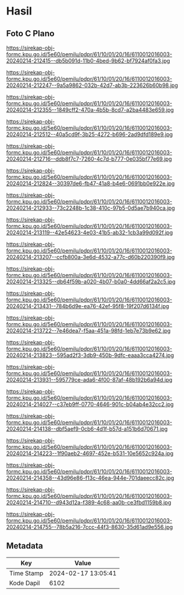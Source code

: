 # Hasil

## Foto C Plano

https://sirekap-obj-formc.kpu.go.id/5e60/pemilu/pdpr/61/10/01/20/16/6110012016003-20240214-212415--db5b091d-11b0-4bed-9b62-bf7924af0fa3.jpg

https://sirekap-obj-formc.kpu.go.id/5e60/pemilu/pdpr/61/10/01/20/16/6110012016003-20240214-212247--9a5a9862-032b-42d7-ab3b-223626b60b98.jpg

https://sirekap-obj-formc.kpu.go.id/5e60/pemilu/pdpr/61/10/01/20/16/6110012016003-20240214-212355--1849cff2-470a-4b5b-8cd7-a2ba4483e659.jpg

https://sirekap-obj-formc.kpu.go.id/5e60/pemilu/pdpr/61/10/01/20/16/6110012016003-20240214-212512--40a5cd9f-3b25-4272-b696-2ad9dfd189e9.jpg

https://sirekap-obj-formc.kpu.go.id/5e60/pemilu/pdpr/61/10/01/20/16/6110012016003-20240214-212716--ddb8f7c7-7260-4c7d-b777-0e035bf77e69.jpg

https://sirekap-obj-formc.kpu.go.id/5e60/pemilu/pdpr/61/10/01/20/16/6110012016003-20240214-212824--30397de6-fb47-41a8-b4e6-0691bb0e922e.jpg

https://sirekap-obj-formc.kpu.go.id/5e60/pemilu/pdpr/61/10/01/20/16/6110012016003-20240214-212933--73c2248b-1c38-410c-97b5-0d5ae7b940ca.jpg

https://sirekap-obj-formc.kpu.go.id/5e60/pemilu/pdpr/61/10/01/20/16/6110012016003-20240214-213119--42e54623-4e03-41b5-ab32-1cb3a99d092f.jpg

https://sirekap-obj-formc.kpu.go.id/5e60/pemilu/pdpr/61/10/01/20/16/6110012016003-20240214-213207--ccfb800a-3e6d-4532-a77c-d60b220390f9.jpg

https://sirekap-obj-formc.kpu.go.id/5e60/pemilu/pdpr/61/10/01/20/16/6110012016003-20240214-213325--db64f59b-a020-4b07-b0a0-4dd66af2a2c5.jpg

https://sirekap-obj-formc.kpu.go.id/5e60/pemilu/pdpr/61/10/01/20/16/6110012016003-20240214-213431--784b6d9e-ea76-42ef-95f8-19f207d6134f.jpg

https://sirekap-obj-formc.kpu.go.id/5e60/pemilu/pdpr/61/10/01/20/16/6110012016003-20240214-213722--7e46dea7-f5aa-451a-98fd-1eb7e73b9e62.jpg

https://sirekap-obj-formc.kpu.go.id/5e60/pemilu/pdpr/61/10/01/20/16/6110012016003-20240214-213823--595ad2f3-3db9-450b-9dfc-eaaa3cca4274.jpg

https://sirekap-obj-formc.kpu.go.id/5e60/pemilu/pdpr/61/10/01/20/16/6110012016003-20240214-213931--595779ce-ada6-4f00-87af-48b192b6a94d.jpg

https://sirekap-obj-formc.kpu.go.id/5e60/pemilu/pdpr/61/10/01/20/16/6110012016003-20240214-214027--c37eb9ff-0770-4646-901c-b04ab4e32cc2.jpg

https://sirekap-obj-formc.kpu.go.id/5e60/pemilu/pdpr/61/10/01/20/16/6110012016003-20240214-214138--dbf5aef9-0cb6-4d1f-b57d-a151b6d70671.jpg

https://sirekap-obj-formc.kpu.go.id/5e60/pemilu/pdpr/61/10/01/20/16/6110012016003-20240214-214223--1f90aeb2-4697-452e-b531-10e5652c924a.jpg

https://sirekap-obj-formc.kpu.go.id/5e60/pemilu/pdpr/61/10/01/20/16/6110012016003-20240214-214358--43d96e86-f13c-46ea-944e-701daeecc82c.jpg

https://sirekap-obj-formc.kpu.go.id/5e60/pemilu/pdpr/61/10/01/20/16/6110012016003-20240214-214710--d943d12a-f389-4c68-aa0b-ce3fbd1159b8.jpg

https://sirekap-obj-formc.kpu.go.id/5e60/pemilu/pdpr/61/10/01/20/16/6110012016003-20240214-214755--78b5a216-7ccc-44f3-8630-35d61ad9e556.jpg


## Metadata

| Key        | Value               |
| ---------- | ------------------- |
| Time Stamp | 2024-02-17 13:05:41 |
| Kode Dapil | 6102                |



